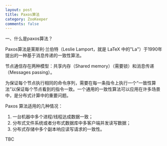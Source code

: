 ```yaml
---
layout: post
title: Paxos算法
category: ZooKeeper
comments: false
---
```

一、什么是paxos算法？

Paxos算法是莱斯利·兰伯特（Leslie Lamport，就是 LaTeX 中的"La"）于1990年提出的一种基于消息传递的一致性算法。

节点通信存在两种模型：共享内存（Shared memory）（需要锁）和消息传递（Messages passing）。

为保证每个节点执行相同的命令序列，需要在每一条指令上执行一个“一致性算法”以保证每个节点看到的指令一致。一个通用的一致性算法可以应用在许多场景中，是分布式计算中的重要问题。

Paxos 算法适用的几种情况：
1. 一台机器中多个进程/线程达成数据一致；
2. 分布式文件系统或者分布式数据库中多客户端并发读写数据；
3. 分布式存储中多个副本响应读写请求的一致性。

TBC